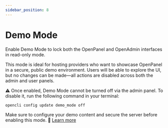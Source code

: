 ```yaml
---
sidebar_position: 8
---
```


# Demo Mode

Enable Demo Mode to lock both the OpenPanel and OpenAdmin interfaces in read-only mode.

This mode is ideal for hosting providers who want to showcase OpenPanel in a secure, public demo environment. Users will be able to explore the UI, but no changes can be made—all actions are disabled across both the admin and user panels.

⚠️ Once enabled, Demo Mode cannot be turned off via the admin panel.
To disable it, run the following command in your terminal:
```
opencli config update demo_mode off
```

Make sure to configure your demo content and secure the server before enabling this mode. 📘 [Learn more](https://dev.openpanel.com/cli/config.html#Demo-mode)

